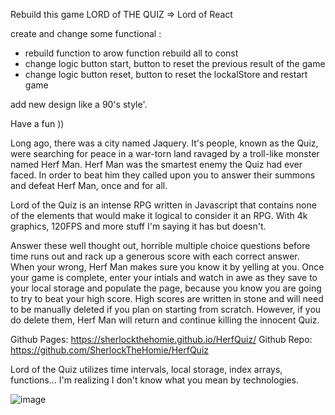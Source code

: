 Rebuild this game 
LORD of THE QUIZ => Lord of React

create and change some functional :

- rebuild function to arow function
  rebuild all to const
- change logic button start, button to reset the previous result of the game
- change logic button reset, button to reset the lockalStore and restart game
 
add new design like a 90's style'.

Have a fun ))

























Long ago, there was a city named Jaquery. It's people, known as the Quiz, were searching for peace in a war-torn land ravaged by a troll-like monster named Herf Man. Herf Man was the smartest enemy the Quiz had ever faced. In order to beat him they called upon you to answer their summons and defeat Herf Man, once and for all. 

Lord of the Quiz is an intense RPG written in Javascript that contains none of the elements that would make it logical to consider it an RPG. With 4k graphics, 120FPS and more stuff I'm saying it has but doesn't. 

Answer these well thought out, horrible multiple choice questions before time runs out and rack up a generous score with each correct answer. When your wrong, Herf Man makes sure you know it by yelling at you. Once your game is complete, enter your intials and watch in awe as they save to your local storage and populate the page, because you know you are going to try to beat your high score. High scores are written in stone and will need to be manually deleted if you plan on starting from scratch. However, if you do delete them, Herf Man will return and continue killing the innocent Quiz.

Github Pages: https://sherlockthehomie.github.io/HerfQuiz/
Github Repo: https://github.com/SherlockTheHomie/HerfQuiz

Lord of the Quiz utilizes time intervals, local storage, index arrays, functions... I'm realizing I don't know what you mean by technologies.

![image](https://user-images.githubusercontent.com/86977087/143661670-b4faf480-df95-42d0-8056-2ac0ad8922c2.png)
